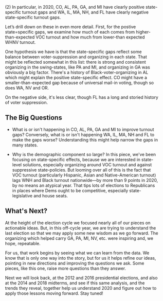 \(2) In particular, in 2020, CO, AL, PA, GA, and MI have clearly positive state-specific
turnout gaps and WA, IL, MA, NH, and FL have clearly negative state-specific
turnout gaps.

Let’s drill down on these in even more detail. First, for the postive
state=specific gaps, we examine how much of each
comes from higher-than-expected VOC turnout and how much from
lower-than expected WHNV turnout.

One hypothesis we have is that the state-specific gaps
reflect some balance between voter-suppression and organizing in each state.
That might be reflected somewhat in this list: there is strong and consistent organizing
in the swing-states, like PA and MI, and organizing in GA was obviously a big factor.
There's a history of Black-voter-organizing in AL which might explain the positive state-specific
effect. CO might have a smaller-than-expected gap because of universal mail-in voting, though
so does WA, NV and OR.

On the negative side, it's less clear, though FL has a long and storied history of voter
suppression.

## The Big Questions
- What is or isn't happening in CO, AL, PA, GA and MI to improve turnout gaps?
Conversely, what is or isn't happening WA, IL, MA, NH and FL to make the gaps worse?
Understanding this might help narrow the gaps in many states.

- Why is the demographic component so large?  In this piece, we've been focusing on state-specific
effects, because we are interested in state-level solutions, especially organizing
around VOC turnout and against suppressive state-policies.  But looming over all of this is
the fact that VOC turnout (particularly Hispanic, Asian and Native-American turnout)
lags WNH and Black turnout nationwide—by more than 9 points in 2020, by no means an atypical year.
That tips lots of elections to Republicans in places where Dems ought
to be competitive, especially state-legislative and house seats.

## What's Next?
At the height of the election cycle we focused nearly all of our pieces on actionable ideas.
But, in this off-cycle year, we are trying to understand the last election so
that we may apply some new wisdom as we go forward.  The organizing which helped carry
GA, PA, MI, NV, etc. were inspiring and, we hope, repeatable.

For us, that work begins by seeing what we can learn from the data.
We know that is only one way into the story, but for us it helps refine
our ideas, pointing in new directions and improving the questions we ask.
Some pieces, like this one, raise more questions than they answer.

Next we will look back, at the 2012 and 2016 presidential
elections, and also at the 2014 and 2018 midterms, and see if this same
analysis, and the trends they reveal, together help us understand 2020
and figure out how to apply those lessons moving forward.  Stay tuned!
